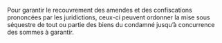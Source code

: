 Pour garantir le recouvrement des amendes et des confiscations prononcées par les juridictions, ceux-ci peuvent ordonner la mise sous séquestre de tout ou partie des biens du condamné jusqu’à concurrence des sommes à garantir.